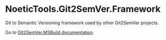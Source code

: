 ﻿# NoeticTools.Git2SemVer.Framework

Git to Semantic Versioning framework used by other Git2SemVer projects.

Go to [Git2SemVer.MSBuild documentation](https://noetictools.github.io/Git2SemVer.MSBuild/).